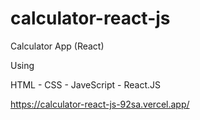 # calculator-react-js
Calculator App (React)
</hr>
Using

</hr>

HTML - CSS - JaveScript - React.JS  

</hr>

https://calculator-react-js-92sa.vercel.app/
